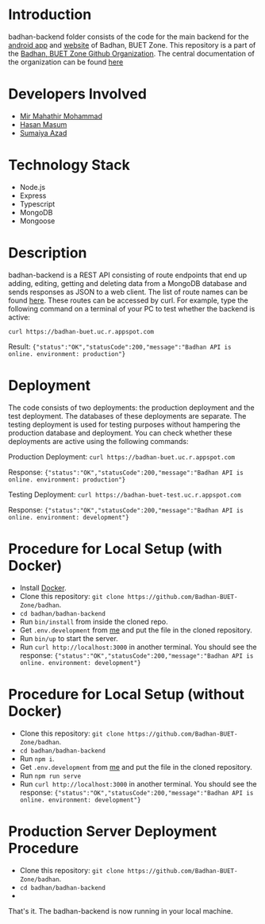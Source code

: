 # Introduction
badhan-backend folder consists of the code for the main 
backend for the [android app](https://play.google.com/store/apps/details?id=com.mmmbadhan) 
and [website](https://badhan-buet.web.app) of Badhan, BUET Zone. This repository is a part of the [Badhan, BUET Zone Github Organization](https://github.com/Badhan-BUET-Zone). The central documentation of the organization can be found [here](https://github.com/Badhan-BUET-Zone/badhan-doc)
# Developers Involved
* [Mir Mahathir Mohammad](https://github.com/mirmahathir1)
* [Hasan Masum](https://github.com/hmasum52)
* [Sumaiya Azad](https://github.com/sumaiyaazad)
# Technology Stack
* Node.js
* Express
* Typescript
* MongoDB
* Mongoose
# Description
badhan-backend is a REST API consisting of route endpoints that end up adding, editing, getting and deleting data from a MongoDB database and sends responses as JSON to a web client. The list of route names can be found [here](http://badhan-doc.herokuapp.com/). These routes can be accessed by curl. For example, type the following command on a terminal of your PC to test whether the backend is active:

`curl https://badhan-buet.uc.r.appspot.com`

Result: `{"status":"OK","statusCode":200,"message":"Badhan API is online. environment: production"}`

# Deployment
The code consists of two deployments: the production deployment and the test deployment. The databases of these deployments are separate. The testing deployment is used for testing purposes without hampering the production database and deployment. You can check whether these deployments are active using the following commands:

Production Deployment: `curl https://badhan-buet.uc.r.appspot.com`

Response: `{"status":"OK","statusCode":200,"message":"Badhan API is online. environment: production"}`

Testing Deployment: `curl https://badhan-buet-test.uc.r.appspot.com`

Response: `{"status":"OK","statusCode":200,"message":"Badhan API is online. environment: development"}`

# Procedure for Local Setup (with Docker)
* Install [Docker](https://docs.docker.com/engine/install/).
* Clone this repository:
`git clone https://github.com/Badhan-BUET-Zone/badhan`.
* `cd badhan/badhan-backend`
* Run `bin/install` from inside the cloned repo.
* Get `.env.development` from [me](https://github.com/mirmahathir1) and put the file in the cloned repository.
* Run `bin/up` to start the server.
* Run `curl http://localhost:3000` in another terminal. You should see the response: `{"status":"OK","statusCode":200,"message":"Badhan API is online. environment: development"}`

# Procedure for Local Setup (without Docker)
* Clone this repository:
`git clone https://github.com/Badhan-BUET-Zone/badhan`.
* `cd badhan/badhan-backend`
* Run `npm i`.
* Get `.env.development` from [me](https://github.com/mirmahathir1) and put the file in the cloned repository.
* Run `npm run serve`
* Run `curl http://localhost:3000` in another terminal. You should see the response: `{"status":"OK","statusCode":200,"message":"Badhan API is online. environment: development"}`

# Production Server Deployment Procedure
* Clone this repository:
`git clone https://github.com/Badhan-BUET-Zone/badhan`.
* `cd badhan/badhan-backend`
* 

That's it. The badhan-backend is now running in your local machine.
